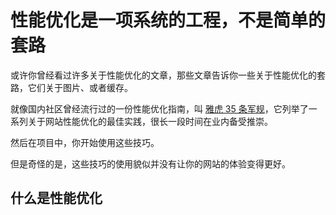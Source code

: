 # 性能优化是一项系统的工程，不是简单的套路

或许你曾经看过许多关于性能优化的文章，那些文章告诉你一些关于性能优化的套路，它们关于图片、或者缓存。

就像国内社区曾经流行过的一份性能优化指南，叫 [雅虎 35 条军规](https://developer.yahoo.com/performance/rules.html?guccounter=2&guce_referrer=aHR0cHM6Ly9saW5rLmp1ZWppbi5jbi8&guce_referrer_sig=AQAAABIG-sK7LvhBJGoQpmXlQ3F0k7BGe8SQLSFdnXV2p44uMadU0caOs9JvFbSQW8o5wil1Jt2HmQIMMNxDB3rplIY_q93YXslaLCEKqfaPcCn9_8YwHHWhXDnzRRIRZ8XjVv5u3cyo4ChUPbJjZ6hfRoQWBonSyGDtM3sxI7-E6txI#page-nav)，它列举了一系列关于网站性能优化的最佳实践，很长一段时间在业内备受推崇。

然后在项目中，你开始使用这些技巧。

但是奇怪的是，这些技巧的使用貌似并没有让你的网站的体验变得更好。

## 什么是性能优化
